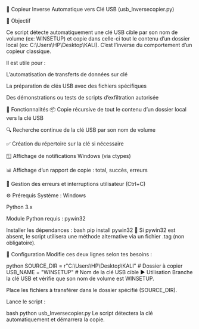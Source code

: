🔁 Copieur Inverse Automatique vers Clé USB (usb_Inversecopier.py)


🎯 Objectif


Ce script détecte automatiquement une clé USB cible par son nom de volume (ex: WINSETUP) et copie dans celle-ci tout le contenu d’un dossier local (ex: C:\Users\HP\Desktop\KALI). C’est l’inverse du comportement d’un copieur classique.

Il est utile pour :

L’automatisation de transferts de données sur clé

La préparation de clés USB avec des fichiers spécifiques

Des démonstrations ou tests de scripts d’exfiltration autorisée

🧰 Fonctionnalités
📦 Copie récursive de tout le contenu d’un dossier local vers la clé USB

🔍 Recherche continue de la clé USB par son nom de volume

✅ Création du répertoire sur la clé si nécessaire

🪟 Affichage de notifications Windows (via ctypes)

📊 Affichage d’un rapport de copie : total, succès, erreurs

🧯 Gestion des erreurs et interruptions utilisateur (Ctrl+C)

⚙️ Prérequis
Système : Windows

Python 3.x

Module Python requis : pywin32

Installer les dépendances :
bash
pip install pywin32
📌 Si pywin32 est absent, le script utilisera une méthode alternative via un fichier .tag (non obligatoire).

📝 Configuration
Modifie ces deux lignes selon tes besoins :

python
SOURCE_DIR = r"C:\Users\HP\Desktop\KALI"  # Dossier à copier
USB_NAME = "WINSETUP"                     # Nom de la clé USB cible
▶️ Utilisation
Branche la clé USB et vérifie que son nom de volume est WINSETUP.

Place les fichiers à transférer dans le dossier spécifié (SOURCE_DIR).

Lance le script :

bash
python usb_Inversecopier.py
Le script détectera la clé automatiquement et démarrera la copie.
